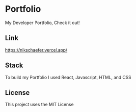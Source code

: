 # Portfolio
My Developer Portfolio, Check it out!

## Link
https://nikschaefer.vercel.app/

## Stack
To build my Portfolio I used React, Javascript, HTML, and CSS


## License
This project uses the MIT License
